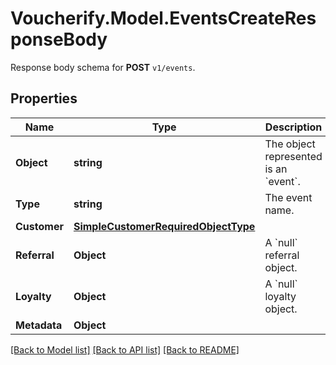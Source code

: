 # Voucherify.Model.EventsCreateResponseBody
Response body schema for **POST** `v1/events`.

## Properties

Name | Type | Description | Notes
------------ | ------------- | ------------- | -------------
**Object** | **string** | The object represented is an &#x60;event&#x60;. | [optional] [default to ObjectEnum.Event]
**Type** | **string** | The event name. | [optional] 
**Customer** | [**SimpleCustomerRequiredObjectType**](SimpleCustomerRequiredObjectType.md) |  | 
**Referral** | **Object** | A &#x60;null&#x60; referral object. | [optional] 
**Loyalty** | **Object** | A &#x60;null&#x60; loyalty object. | [optional] 
**Metadata** | **Object** |  | [optional] 

[[Back to Model list]](../README.md#documentation-for-models) [[Back to API list]](../README.md#documentation-for-api-endpoints) [[Back to README]](../README.md)

